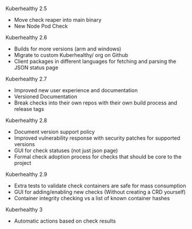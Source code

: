 Kuberhealthy 2.5
- Move check reaper into main binary
- New Node Pod Check

Kuberhealthy 2.6
- Builds for more versions (arm and windows)
- Migrate to custom Kuberhealthy/ org on Github
- Client packages in different languages for fetching and parsing the JSON status page

Kuberhealthy 2.7
- Improved new user experience and documentation
- Versioned Documentation
- Break checks into their own repos with their own build process and release tags

Kuberhealthy 2.8
- Document version support policy
- Improved vulnerability response with security patches for supported versions
- GUI for check statuses (not just json page)
- Formal check adoption process for checks that should be core to the project

Kuberhealthy 2.9
- Extra tests to validate check containers are safe for mass consumption 
- GUI for adding/enabling new checks (Without creating a CRD yourself)
- Container integrity checking vs a list of known container hashes

Kuberhealthy 3
- Automatic actions based on check results

